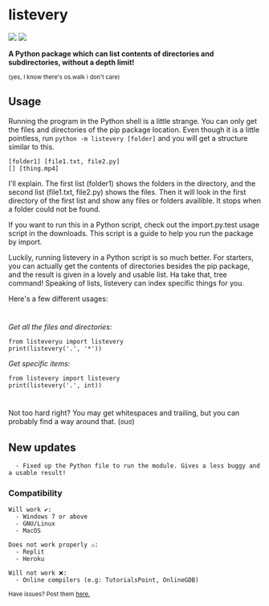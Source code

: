 # listevery

[![](https://shields.io/badge/pypi-0.1.6-blue?style=flat&logo=pypi)](https://pypi.org/project/listevery)
[![](https://shields.io/badge/made%20with-python-lightgray?style=flat&logo=python)](https://python.org/downloads)

__A Python package which can list contents of directories and subdirectories, without a depth limit!__ 

<sub>(yes, I know there's os.walk i don't care)</sub>

## Usage
Running the program in the Python shell is a little strange. You can only get the files and directories of the pip package location. Even though it is a little pointless, run `python -m listevery [folder]` and you will get a structure similar to this.
```
[folder1] [file1.txt, file2.py]
[] [thing.mp4]
```
I'll explain. The first list (folder1) shows the folders in the directory, and the second list (file1.txt, file2.py) shows the files. Then it will look in the first directory of the first list and show any files or folders availible.
It stops when a folder could not be found.

If you want to run this in a Python script, check out the import.py.test usage script in the downloads. This script is a guide to help you run the package by import.

Luckily, running listevery in a Python script is so much better. For starters, you can actually get the contents of directories besides the pip package, and the result is given in a lovely and usable list. Ha take that, tree command!
Speaking of lists, listevery can index specific things for you.

Here's a few different usages:

#

*Get all the files and directories:*
```
from listeveryu import listevery
print(listevery('.', '*'))
```
*Get specific items:*
```
from listevery import listevery
print(listevery('.', int))
```

#

Not too hard right?
You may get whitespaces and trailing, but you can probably find a way around that. (ಠuಠ)

## New updates
```
  - Fixed up the Python file to run the module. Gives a less buggy and a usable result!
```

### Compatibility
```
Will work ✔:
  - Windows 7 or above
  - GNU/Linux
  - MacOS

Does not work properly ⚠:
  - Replit
  - Heroku

Will not work ❌:
  - Online compilers (e.g: TutorialsPoint, OnlineGDB)
```

<sub>Have issues? Post them <a href='https://github.com/themysticsavages/listevery/issues/new/choose'>here.</sub>
